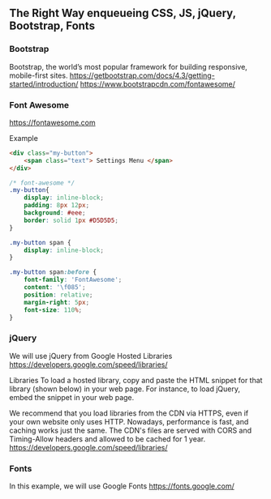 ## The Right Way enqueueing CSS, JS, jQuery, Bootstrap, Fonts


### Bootstrap
Bootstrap, the world’s most popular framework for building responsive, mobile-first sites.
https://getbootstrap.com/docs/4.3/getting-started/introduction/
https://www.bootstrapcdn.com/fontawesome/


### Font Awesome
https://fontawesome.com

Example

```html
<div class="my-button">
    <span class="text"> Settings Menu </span>
</div>
```
```css
/* font-awesome */
.my-button{
	display: inline-block;
	padding: 8px 12px;
	background: #eee;
	border: solid 1px #D5D5D5;
}

.my-button span {
	display: inline-block;
}

.my-button span:before {
	font-family: 'FontAwesome';
	content: '\f085';
	position: relative;
	margin-right: 5px;
	font-size: 110%;
}
```


### jQuery

We will use jQuery from Google Hosted Libraries
https://developers.google.com/speed/libraries/

Libraries
To load a hosted library, copy and paste the HTML snippet for that library (shown below) in your web page. For instance, to load jQuery, embed the <script src="https://ajax.googleapis.com/ajax/libs/jquery/3.4.1/jquery.min.js"></script> snippet in your web page.

We recommend that you load libraries from the CDN via HTTPS, even if your own website only uses HTTP. Nowadays, performance is fast, and caching works just the same. The CDN's files are served with CORS and Timing-Allow headers and allowed to be cached for 1 year.
https://developers.google.com/speed/libraries/


### Fonts

In this example, we will use Google Fonts
https://fonts.google.com/
